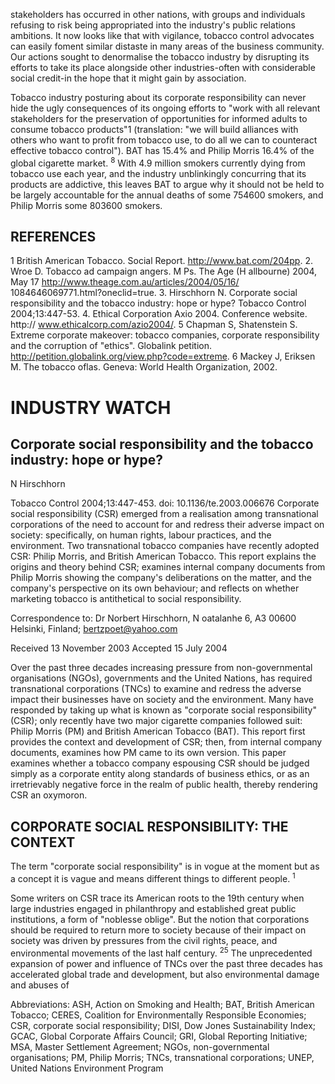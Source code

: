 stakeholders has occurred in other nations, with groups and individuals refusing to risk being appropriated into the industry's public relations ambitions. It now looks like that with vigilance, tobacco control advocates can easily foment similar distaste in many areas of the business community. Our actions sought to denormalise the tobacco industry by disrupting its efforts to take its place alongside other industries-often with considerable social credit-in the hope that it might gain by association.

Tobacco industry posturing about its corporate responsibility can never hide the ugly consequences of its ongoing efforts to "work with all relevant stakeholders for the preservation of opportunities for informed adults to consume tobacco products"1 (translation: "we will build alliances with others who want to profit from tobacco use, to do all we can to counteract effective tobacco control"). BAT has $15.4 \%$ and Philip Morris $16.4 \%$ of the global cigarette market. ${ }^{8}$ With 4.9 million smokers currently dying from tobacco use each year,
and the industry unblinkingly concurring that its products are addictive, this leaves BAT to argue why it should not be held to be largely accountable for the annual deaths of some 754600 smokers, and Philip Morris some 803600 smokers.

## REFERENCES

1 British American Tobacco. Social Report. http://www.bat.com/204pp.
2. Wroe D. Tobacco ad campaign angers. M Ps. The Age (H allbourne) 2004, May 17 http://www.theage.com.au/articles/2004/05/16/ 1084646069771.html?oneclid=true.
3. Hirschhorn N. Corporate social responsibility and the tobacco industry: hope or hype? Tobacco Control 2004;13:447-53.
4. Ethical Corporation Axio 2004. Conference website. http:// www.ethicalcorp.com/azio2004/.
5 Chapman S, Shatenstein S. Extreme corporate makeover: tobacco companies, corporate responsibility and the corruption of "ethics". Globalink petition. http://petition.globalink.org/view.php?code=extreme.
6 Mackey J, Eriksen M. The tobacco oflas. Geneva: World Health Organization, 2002.

# INDUSTRY WATCH 

## Corporate social responsibility and the tobacco industry: hope or hype?

N Hirschhorn

Tobacco Control 2004;13:447-453. doi: 10.1136/te.2003.006676
Corporate social responsibility (CSR) emerged from a realisation among transnational corporations of the need to account for and redress their adverse impact on society: specifically, on human rights, labour practices, and the environment. Two transnational tobacco companies have recently adopted CSR: Philip Morris, and British American Tobacco. This report explains the origins and theory behind CSR; examines internal company documents from Philip Morris showing the company's deliberations on the matter, and the company's perspective on its own behaviour; and reflects on whether marketing tobacco is antithetical to social responsibility.

Correspondence to: Dr Norbert Hirschhorn, N oatalanhe 6, A3 00600 Helsinki, Finland; bertzpoet@yahoo.com

Received
13 November 2003
Accepted 15 July 2004

Over the past three decades increasing pressure from non-governmental organisations (NGOs), governments and the United Nations, has required transnational corporations (TNCs) to examine and redress the adverse impact their businesses have on society and the environment. Many have responded by taking up what is known as "corporate social responsibility" (CSR); only recently have two major cigarette companies followed suit: Philip Morris (PM) and British American Tobacco (BAT). This report first provides the context and development of CSR; then, from internal company documents, examines how PM came to its own version. This paper examines whether a
tobacco company espousing CSR should be judged simply as a corporate entity along standards of business ethics, or as an irretrievably negative force in the realm of public health, thereby rendering CSR an oxymoron.

## CORPORATE SOCIAL RESPONSIBILITY: THE CONTEXT

The term "corporate social responsibility" is in vogue at the moment but as a concept it is vague and means different things to different people. ${ }^{1}$

Some writers on CSR trace its American roots to the 19th century when large industries engaged in philanthropy and established great public institutions, a form of "noblesse oblige". But the notion that corporations should be required to return more to society because of their impact on society was driven by pressures from the civil rights, peace, and environmental movements of the last half century. ${ }^{25}$ The unprecedented expansion of power and influence of TNCs over the past three decades has accelerated global trade and development, but also environmental damage and abuses of

Abbreviations: ASH, Action on Smoking and Health; BAT, British American Tobacco; CERES, Coalition for Environmentally Responsible Economies; CSR, corporate social responsibility; DISI, Dow Jones Sustainability Index; GCAC, Global Corporate Affairs Council; GRI, Global Reporting Initiative; MSA, Master Settlement Agreement; NGOs, non-governmental organisations; PM, Philip Morris; TNCs, transnational corporations; UNEP, United Nations Environment Program
